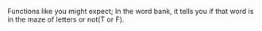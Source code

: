 Functions like you might expect; In the word bank, it tells you if that word is in the maze of letters or not(T or F).
